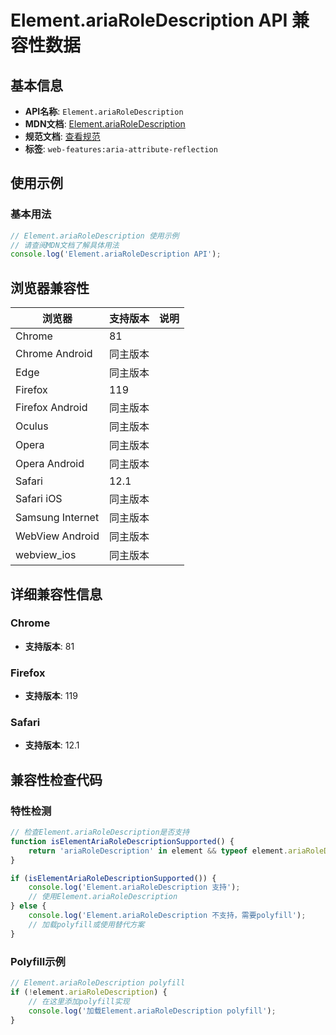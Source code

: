 # Element.ariaRoleDescription API 兼容性数据

## 基本信息

- **API名称**: `Element.ariaRoleDescription`
- **MDN文档**: [Element.ariaRoleDescription](https://developer.mozilla.org/docs/Web/API/Element/ariaRoleDescription)
- **规范文档**: [查看规范](https://w3c.github.io/aria/#dom-ariamixin-ariaorientation)
- **标签**: `web-features:aria-attribute-reflection`

## 使用示例

### 基本用法

```javascript
// Element.ariaRoleDescription 使用示例
// 请查阅MDN文档了解具体用法
console.log('Element.ariaRoleDescription API');
```

## 浏览器兼容性

| 浏览器 | 支持版本 | 说明 |
|--------|----------|------|
| Chrome | 81 |  |
| Chrome Android | 同主版本 |  |
| Edge | 同主版本 |  |
| Firefox | 119 |  |
| Firefox Android | 同主版本 |  |
| Oculus | 同主版本 |  |
| Opera | 同主版本 |  |
| Opera Android | 同主版本 |  |
| Safari | 12.1 |  |
| Safari iOS | 同主版本 |  |
| Samsung Internet | 同主版本 |  |
| WebView Android | 同主版本 |  |
| webview_ios | 同主版本 |  |

## 详细兼容性信息

### Chrome

- **支持版本**: 81

### Firefox

- **支持版本**: 119

### Safari

- **支持版本**: 12.1

## 兼容性检查代码

### 特性检测

```javascript
// 检查Element.ariaRoleDescription是否支持
function isElementAriaRoleDescriptionSupported() {
    return 'ariaRoleDescription' in element && typeof element.ariaRoleDescription === 'function';
}

if (isElementAriaRoleDescriptionSupported()) {
    console.log('Element.ariaRoleDescription 支持');
    // 使用Element.ariaRoleDescription
} else {
    console.log('Element.ariaRoleDescription 不支持，需要polyfill');
    // 加载polyfill或使用替代方案
}
```

### Polyfill示例

```javascript
// Element.ariaRoleDescription polyfill
if (!element.ariaRoleDescription) {
    // 在这里添加polyfill实现
    console.log('加载Element.ariaRoleDescription polyfill');
}
```

